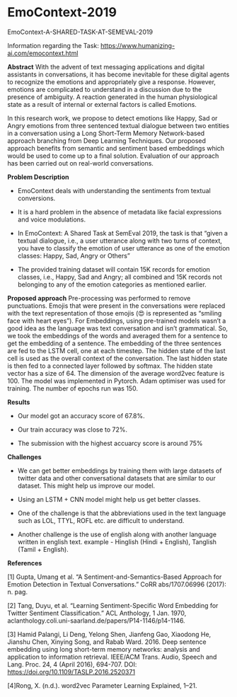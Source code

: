 # EmoContext-2019
EmoContext-A-SHARED-TASK-AT-SEMEVAL-2019

Information regarding the Task: https://www.humanizing-ai.com/emocontext.html

**Abstract**
With the advent of text messaging applications and digital assistants in conversations, it has become inevitable for these digital agents to recognize the emotions and appropriately give a response. However, emotions are complicated to understand in a discussion due to the presence of ambiguity. A reaction generated in the human physiological state as a result of internal or external factors is called Emotions. 

In this research work, we propose to detect emotions like Happy, Sad or Angry emotions from three sentenced textual dialogue between two entities in a conversation using a Long Short-Term Memory Network-based approach branching from Deep Learning Techniques. Our proposed approach benefits from semantic and sentiment based embeddings which would be used to come up to a final solution. Evaluation of our approach has been carried out on real-world conversations.

**Problem Description**
- EmoContext deals with understanding the sentiments from textual conversions. 

- It is a hard problem in the absence of metadata like facial expressions and voice modulations.

- In EmoContext: A Shared Task at SemEval 2019, the task is that 
“given a textual dialogue, i.e., a user utterance along with two turns of context, you have to classify the emotion of user utterance as one of the emotion classes: Happy, Sad, Angry or Others​”

- The provided training dataset will contain 15K records for emotion classes, i.e., Happy, Sad and Angry; all combined and 15K records not belonging to any of the emotion categories as mentioned earlier. 

**Proposed approach**
Pre-processing was performed to remove punctuations. Emojis that were present in the conversations were replaced with the text representation of those emojis (😍 is represented as “smiling face with heart eyes”).
For Embeddings, using pre-trained models wasn’t a good idea as the language was text conversation and isn’t grammatical. So, we took the embeddings of the words and averaged them for a sentence to get the embedding of a sentence.
The embedding of the three sentences are fed to the LSTM cell, one at each timestep. The hidden state of the last cell is used as the overall context of the conversation. 
The last hidden state is then fed to a connected layer followed by softmax.  The hidden state vector has a size of 64. The dimension of the average word2vec feature is 100.
The model was implemented in Pytorch. Adam optimiser was used for training. The number of epochs run was 150.

**Results**
- Our model got an accuracy score of 67.8%.

- Our train accuracy was close to 72%.

- The submission with the highest accuarcy score is around 75%

**Challenges**
- We can get better embeddings by training them with large datasets of twitter data and other conversational datasets that are similar to our dataset. This might help us improve our model.

- Using an LSTM + CNN model might help us get better classes.

- One of the challenge is that the abbreviations used in the text language such as LOL, TTYL, ROFL etc. are difficult to understand.

- Another challenge is the use of english along with another language written in english  text. 
example - Hinglish (Hindi + English), Tanglish (Tamil + English).

**References**

[1] Gupta, Umang et al. “A Sentiment-and-Semantics-Based Approach for Emotion Detection in Textual Conversations.” CoRR abs/1707.06996 (2017): n. pag.

[2] Tang, Duyu, et al. “Learning Sentiment-Specific Word Embedding for Twitter Sentiment Classification.” ACL Anthology, 1 Jan. 1970, aclanthology.coli.uni-saarland.de/papers/P14-1146/p14-1146.

[3] Hamid Palangi, Li Deng, Yelong Shen, Jianfeng Gao, Xiaodong He, Jianshu Chen, Xinying Song, and Rabab Ward. 2016. Deep sentence embedding using long short-term memory networks: analysis and application to information retrieval. IEEE/ACM Trans. Audio, Speech and Lang. Proc. 24, 4 (April 2016), 694-707. DOI: https://doi.org/10.1109/TASLP.2016.2520371

[4]Rong, X. (n.d.). word2vec Parameter Learning Explained, 1–21.
